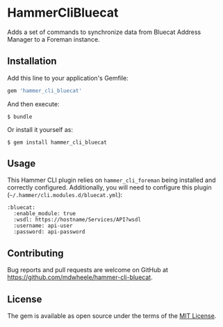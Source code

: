# HammerCliBluecat

Adds a set of commands to synchronize data from Bluecat Address Manager to a Foreman instance.

## Installation

Add this line to your application's Gemfile:

```ruby
gem 'hammer_cli_bluecat'
```

And then execute:

    $ bundle

Or install it yourself as:

    $ gem install hammer_cli_bluecat

## Usage

This Hammer CLI plugin relies on `hammer_cli_foreman` being installed and correctly configured. Additionally, you will need to configure this plugin (`~/.hammer/cli.modules.d/bluecat.yml`):

```
:bluecat:
  :enable_module: true
  :wsdl: https://hostname/Services/API?wsdl
  :username: api-user
  :password: api-password
```

## Contributing

Bug reports and pull requests are welcome on GitHub at https://github.com/mdwheele/hammer-cli-bluecat.

## License

The gem is available as open source under the terms of the [MIT License](http://opensource.org/licenses/MIT).

